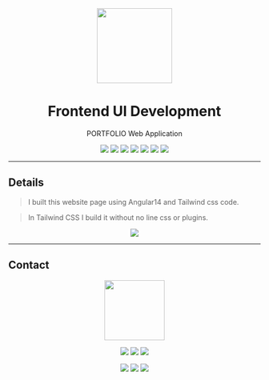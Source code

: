 <div align="center">
  <a href="http://www.mayaramein.com/"><img src="https://i.imgur.com/8EekJZH.png" width=150  /></a>

  
  # Frontend UI Development
  
<p> PORTFOLIO Web Application <p>

  
  ![](https://img.shields.io/badge/HTML5-ebdcff?style=flat&logo=html5&logoColor=black) ![](https://img.shields.io/badge/CSS3-ebdcff?style=flat&logo=css3&logoColor=black) ![](https://img.shields.io/badge/Bootstrap_5-ebdcff?style=flat&logo=bootstrap&logoColor=black) ![](https://img.shields.io/badge/Tailwind_CSS-ebdcff?style=flat&logo=tailwindcss&logoColor=black) ![](https://img.shields.io/badge/Visual_Studio_Code-ebdcff?style=flat&logo=visual%20studio%20code&logoColor=black) ![](https://img.shields.io/badge/Angular14-ebdcff?style=flat&logo=angular&logoColor=black) ![](https://img.shields.io/badge/SCSS-ebdcff?style=flat&logo=sass&logoColor=black)

  </div>


---
## Details

> I built this website page using Angular14 and Tailwind css code.

> In Tailwind CSS I build it without no line css or plugins.

<div align="center">

   [![](https://img.shields.io/badge/Website_Demo-ebdcff?style=for-the-badge)](http://www.mayaramein.com/)


</div>


---
## Contact

<div align="center">
 <a href="http://www.mayaramein.com/"><img src="https://i.imgur.com/QwGkBal.png"  width=120  /></a>

  ![](https://img.shields.io/badge/Software_Engineer-ebdcff?style=flat)  ![](https://img.shields.io/badge/Full_Stack_Web_Developer-ebdcff?style=flat)  ![](https://img.shields.io/badge/Front_End_UI_developer-ebdcff?style=flat)


  [![](https://img.shields.io/badge/Microsoft_Outlook-ffcb33?style=for-the-badge&logo=microsoft-outlook&logoColor=black)](mailto:mayaramein@outlook.com) [![](https://img.shields.io/badge/website-ffcb33?style=for-the-badge&logo=About.me&logoColor=black)](https://mayaramein.com)
[![](https://img.shields.io/badge/LinkedIn-ffcb33?style=for-the-badge&logo=linkedin&logoColor=black)](https://linkedin.com/in/mayaramein) 



